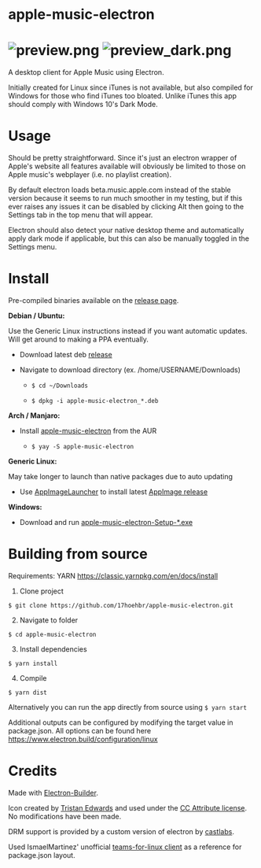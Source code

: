 # apple-music-electron
![preview.png](https://raw.githubusercontent.com/17hoehbr/apple-music-electron/master/preview.png)
![preview_dark.png](https://raw.githubusercontent.com/17hoehbr/apple-music-electron/master/preview_dark.png)
=======
A desktop client for Apple Music using Electron.

Initially created for Linux since iTunes is not available, but also compiled for Windows for those who find iTunes too bloated. Unlike iTunes this app should comply with Windows 10's Dark Mode.

# Usage

Should be pretty straightforward. Since it's just an electron wrapper of Apple's website all features available will obviously be limited to those on Apple music's webplayer (i.e. no playlist creation).

By default electron loads beta.music.apple.com instead of the stable version because it seems to run much smoother in my testing, but if this ever raises any issues it can be disabled by clicking Alt then going to the Settings tab in the top menu that will appear.

Electron should also detect your native desktop theme and automatically apply dark mode if applicable, but this can also be manually toggled in the Settings menu.

# Install

Pre-compiled binaries available on the [release page](https://github.com/17hoehbr/apple-music-electron/releases).

**Debian / Ubuntu:**

Use the Generic Linux instructions instead if you want automatic updates. Will get around to making a PPA eventually.

  * Download latest deb [release](https://github.com/17hoehbr/apple-music-electron/releases)
  
  * Navigate to download directory (ex. /home/USERNAME/Downloads)
  
    * ```$ cd ~/Downloads```
  
    * ```$ dpkg -i apple-music-electron_*.deb```
  
  
**Arch / Manjaro:**
  
  * Install [apple-music-electron](https://aur.archlinux.org/packages/apple-music-electron/) from the AUR

    * ```$ yay -S apple-music-electron```


**Generic Linux:**

May take longer to launch than native packages due to auto updating

  * Use [AppImageLauncher](https://github.com/TheAssassin/AppImageLauncher) to install latest [AppImage release](https://github.com/17hoehbr/apple-music-electron/releases)
  
**Windows:**

  * Download and run [apple-music-electron-Setup-*.exe](https://github.com/17hoehbr/apple-music-electron/releases)
  
  
# Building from source
Requirements: YARN https://classic.yarnpkg.com/en/docs/install

1. Clone project

```$ git clone https://github.com/17hoehbr/apple-music-electron.git```

2. Navigate to folder 

```$ cd apple-music-electron```

3. Install dependencies

```$ yarn install```

4. Compile

```$ yarn dist```

Alternatively you can run the app directly from source using
```$ yarn start```

Additional outputs can be configured by modifying the target value in package.json. All options can be found here https://www.electron.build/configuration/linux

# Credits

Made with [Electron-Builder](https://www.electron.build/).

Icon created by [Tristan Edwards](https://dribbble.com/tristanedwards) and used under the [CC Attribute license](https://creativecommons.org/licenses/by/3.0/). No modifications have been made.

DRM support is provided by a custom version of electron by [castlabs](https://github.com/castlabs/electron-releases/).

Used IsmaelMartinez' unofficial [teams-for-linux client](https://github.com/IsmaelMartinez/teams-for-linux) as a reference for package.json layout.
